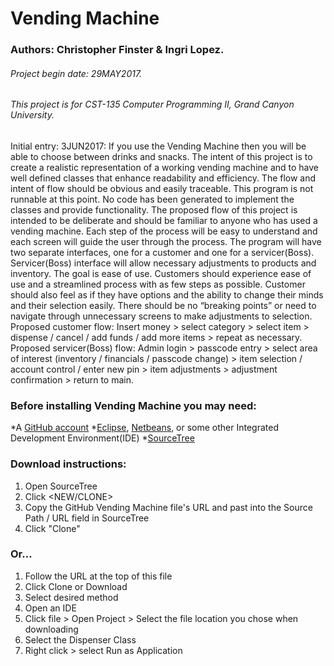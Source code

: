 # Vending Machine

### Authors: Christopher Finster & Ingri Lopez.
###### Project begin date: 29MAY2017.
###### This project is for CST-135 Computer Programming II, Grand Canyon University.
Initial entry: 3JUN2017:
If you use the Vending Machine then you will be able to choose between drinks and snacks. 
The intent of this project is to create a realistic representation of a working vending machine and to have well defined classes that enhance readability and efficiency. The flow and intent of flow should be obvious and easily traceable. This program is not runnable at this point. No code has been generated to implement the classes and provide functionality. 
The proposed flow of this project is intended to be deliberate and should be familiar to anyone who has used a vending machine. Each step of the process will be easy to understand and each screen will guide the user through the process. 
The program will have two separate interfaces, one for a customer and one for a servicer(Boss). 
Servicer(Boss) interface will allow necessary adjustments to products and inventory. The goal is ease of use. 
Customers should experience ease of use and a streamlined process with as few steps as possible. 
Customer should also feel as if they have options and the ability to change their minds and their selection easily. 
There should be no “breaking points” or need to navigate through unnecessary screens to make adjustments to selection. 
Proposed customer flow:
Insert money > select category > select item > dispense / cancel / add funds / add more items > repeat as necessary. 
Proposed servicer(Boss) flow:
Admin login > passcode entry > select area of interest (inventory / financials / passcode change) > item selection / account control / enter new pin > item adjustments > adjustment confirmation > return to main.

### Before installing Vending Machine you may need:

*A [GitHub account](https://github.com/)
*[Eclipse](https://www.eclipse.org/downloads/?), [Netbeans](https://netbeans.org/downloads/), or some other Integrated Development Environment(IDE)
*[SourceTree](https://www.sourcetreeapp.com/)

### Download instructions:

1. Open SourceTree
2. Click <FILE> <NEW/CLONE>
3. Copy the GitHub Vending Machine file's URL and past into the Source Path / URL field in SourceTree
4. Click "Clone"

### Or...

1. Follow the URL at the top of this file
2. Click Clone or Download
3. Select desired method
4. Open an IDE
5. Click file > Open Project > Select the file location you chose when downloading
6. Select the Dispenser Class
7. Right click > select Run as Application
